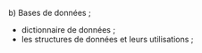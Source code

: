 b) Bases de données ;


- dictionnaire de données ;
- les structures de données et leurs utilisations ;